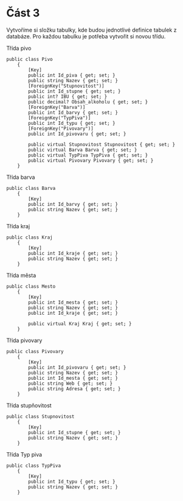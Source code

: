 # Část 3
Vytvoříme si složku tabulky, kde budou jednotlivé definice tabulek z databáze.
Pro každou tabulku je potřeba vytvořit si novou třídu.

Třída pivo

    public class Pivo
        {
            [Key]
            public int Id_piva { get; set; }
            public string Nazev { get; set; }
            [ForeignKey("Stupnovitost")]
            public int Id_stupne { get; set; }
            public int? IBU { get; set; }
            public decimal? Obsah_alkoholu { get; set; }
            [ForeignKey("Barva")]
            public int Id_barvy { get; set; }
            [ForeignKey("TypPiva")]
            public int Id_typu { get; set; }
            [ForeignKey("Pivovary")]
            public int Id_pivovaru { get; set; }

            public virtual Stupnovitost Stupnovitost { get; set; }
            public virtual Barva Barva { get; set; }
            public virtual TypPiva TypPiva { get; set; }
            public virtual Pivovary Pivovary { get; set; }
        }
Třída barva

    public class Barva
        {
            [Key]
            public int Id_barvy { get; set; }
            public string Nazev { get; set; }
        }

Třída kraj

    public class Kraj
        {
            [Key]
            public int Id_kraje { get; set; }
            public string Nazev { get; set; }
        }
        
Třída města

    public class Mesto
        {
            [Key]
            public int Id_mesta { get; set; }
            public string Nazev { get; set; }
            public int Id_kraje { get; set; }

            public virtual Kraj Kraj { get; set; }
        }

Třída pivovary

    public class Pivovary
        {
            [Key]
            public int Id_pivovaru { get; set; }
            public string Nazev { get; set; }
            public int Id_mesta { get; set; }
            public string Web { get; set; }
            public string Adresa { get; set; }
        }

Třída stupňovitost

    public class Stupnovitost
        {
            [Key]
            public int Id_stupne { get; set; }
            public string Nazev { get; set; }
        }
        
Třída Typ piva

    public class TypPiva
        {
            [Key]
            public int Id_typu { get; set; }
            public string Nazev { get; set; }
        }
